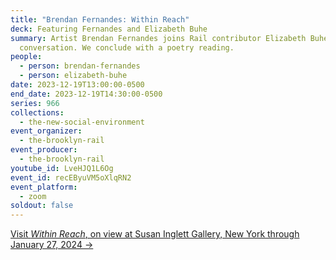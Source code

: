 ```yaml
---
title: "Brendan Fernandes: Within Reach"
deck: Featuring Fernandes and Elizabeth Buhe
summary: Artist Brendan Fernandes joins Rail contributor Elizabeth Buhe for a
  conversation. We conclude with a poetry reading.
people:
  - person: brendan-fernandes
  - person: elizabeth-buhe
date: 2023-12-19T13:00:00-0500
end_date: 2023-12-19T14:30:00-0500
series: 966
collections:
  - the-new-social-environment
event_organizer:
  - the-brooklyn-rail
event_producer:
  - the-brooklyn-rail
youtube_id: LveHJQ1L6Og
event_id: recEByuVM5oXlqRN2
event_platform:
  - zoom
soldout: false
---
```

[V﻿isit *Within Reach*, on view at Susan Inglett Gallery, New York through January 27, 2024 →](https://www.inglettgallery.com/exhibitions/202/overview/)